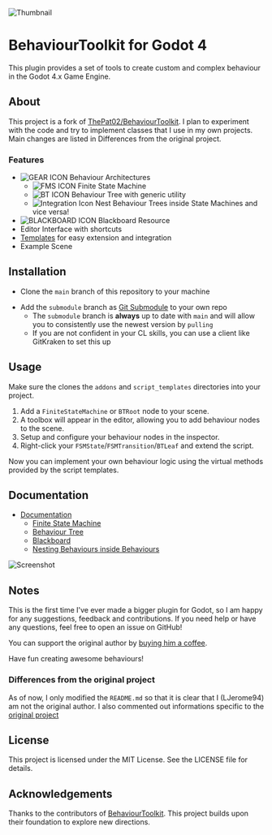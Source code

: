 ![Thumbnail](docs/thumbnail.svg)
# BehaviourToolkit for Godot 4
This plugin provides a set of tools to create custom and complex behaviour in the Godot 4.x Game Engine.

## About
This project is a fork of [ThePat02/BehaviourToolkit](https://github.com/ThePat02/BehaviourToolkit). I plan to experiment with the code and try to implement classes that I use in my own projects. Main changes are listed in Differences from the original project.

### Features
- ![GEAR ICON](addons/behaviour_toolkit/icons/Gear.svg) Behaviour Architectures
    - ![FMS ICON](addons/behaviour_toolkit/icons/FiniteStateMachine.svg) Finite State Machine
    - ![BT ICON](addons/behaviour_toolkit/icons/BTRoot.svg) Behaviour Tree with generic utility 
    - ![Integration Icon](addons/behaviour_toolkit/icons/BTCompositeIntegration.svg) Nest Behaviour Trees inside State Machines and vice versa!
- ![BLACKBOARD ICON](addons/behaviour_toolkit/icons/Blackboard.svg) Blackboard Resource
- Editor Interface with shortcuts
- [Templates](docs/documentation.md#using-script-templates) for easy extension and integration
- Example Scene

<!-- When a new version is available on GitHub, the plugin will display a notification in the Toolbox! -->



## Installation
- Clone the `main` branch of this repository to your machine
<!-- - Download the latest release from the [Godot Asset Lib](https://godotengine.org/asset-library/asset) -->
- Add the `submodule` branch as [Git Submodule](https://git-scm.com/docs/git-submodule) to your own repo
  - The `submodule` branch is **always** up to date with `main` and will allow you to consistently use the newest version by `pulling`
  - If you are not confident in your CL skills, you can use a client like GitKraken to set this up



## Usage
Make sure the clones the `addons` and `script_templates` directories into your project.

1. Add a `FiniteStateMachine` or `BTRoot` node to your scene.
2. A toolbox will appear in the editor, allowing you to add behaviour nodes to the scene.
3. Setup and configure your behaviour nodes in the inspector.
4. Right-click your `FSMState`/`FSMTransition`/`BTLeaf` and extend the script.

Now you can implement your own behaviour logic using the virtual methods provided by the script templates.



## Documentation
- [Documentation](docs/documentation.md)
  -   [Finite State Machine](docs/documentation.md#finite-state-machine)
  -   [Behaviour Tree](docs/documentation.md#behaviour-tree)
  -   [Blackboard](docs/documentation.md#-blackboard)
  -   [Nesting Behaviours inside Behaviours](docs/documentation.md#nesting-behaviours-inside-behaviours)
  
![Screenshot](docs/screenshot-ui.PNG)


## Notes
This is the first time I've ever made a bigger plugin for Godot, so I am happy for any suggestions, feedback and contributions. If you need help or have any questions, feel free to open an issue on GitHub!

You can support the original author by [buying him a coffee](https://ko-fi.com/pat02).

Have fun creating awesome behaviours!

### Differences from the original project
As of now, I only modified the `README.md` so that it is clear that I (LJerome94) am not the original author. I also commented out informations specific to the [original project](https://github.com/ThePat02/BehaviourToolkit)

## License
This project is licensed under the MIT License. See the LICENSE file for details.

## Acknowledgements
Thanks to the contributors of [BehaviourToolkit](https://github.com/ThePat02/BehaviourToolkit). This project builds upon their foundation to explore new directions.

<!-- ## Star History -->
<!-- [![Star History Chart](https://api.star-history.com/svg?repos=ThePat02/BehaviourToolkit&type=Timeline)](https://star-history.com/#ThePat02/BehaviourToolkit&Timeline) -->

